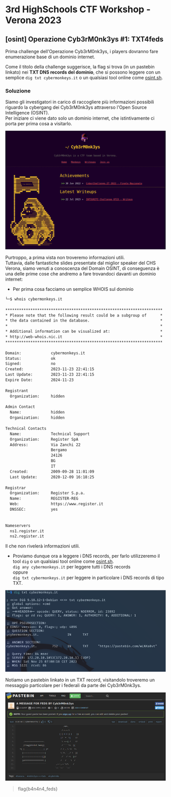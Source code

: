 # 3rd HighSchools CTF Workshop - Verona 2023

## [osint] Operazione Cyb3rM0nk3ys #1: TXT4feds

Prima challenge dell'Operazione Cyb3rM0nk3ys, i players dovranno fare enumerazione base di un dominio internet.

Come il titolo della challenge suggerisce, la flag si trova (in un pastebin linkato) nei **TXT DNS records del dominio**, che si possono leggere con un semplice `dig txt cybermonkeys.it` o un qualsiasi tool online come [osint.sh](https://osint.sh/dns).

### Soluzione

Siamo gli investigatori in carico di raccogliere più informazioni possibili riguardo la cybergang dei Cyb3rM0nk3ys attraverso l'Open Source Intelligence (OSINT).  
Per iniziare ci viene dato solo un dominio internet, che istintivamente ci porta per prima cosa a visitarlo.

![img](writeup/cybermonkeysIT.png)

Purtroppo, a prima vista non troveremo informazioni utili.  
 Tuttavia, dalle fantastiche slides presentate dal miglior speaker del CHS Verona, siamo venuti a conoscenza del Domain OSINT, di conseguenza è una delle prime cose che andremo a fare trovandoci davanti un dominio internet:

- Per prima cosa facciamo un semplice WHOIS sul dominio

```txt
└─$ whois cybermonkeys.it

*********************************************************************
* Please note that the following result could be a subgroup of      *
* the data contained in the database.                               *
*                                                                   *
* Additional information can be visualized at:                      *
* http://web-whois.nic.it                                           *
*********************************************************************

Domain:             cybermonkeys.it
Status:             ok
Signed:             no
Created:            2023-11-23 22:41:15
Last Update:        2023-11-23 22:41:15
Expire Date:        2024-11-23

Registrant
  Organization:     hidden

Admin Contact
  Name:             hidden
  Organization:     hidden

Technical Contacts
  Name:             Technical Support
  Organization:     Register SpA
  Address:          Via Zanchi 22
                    Bergamo
                    24126
                    BG
                    IT
  Created:          2009-09-28 11:01:09
  Last Update:      2020-12-09 16:18:25

Registrar
  Organization:     Register S.p.a.
  Name:             REGISTER-REG
  Web:              https://www.register.it
  DNSSEC:           yes


Nameservers
  ns1.register.it
  ns2.register.it
```

Il che non rivelerà informazioni utili.

- Proviamo dunque ora a leggere i DNS records, per farlo utilizzeremo il tool `dig` o un qualsiasi tool online come [osint.sh](https://osint.sh/dns).  
  `dig any cybermonkeys.it` per leggere tutti i DNS records  
  oppure  
  `dig txt cybermonkeys.it` per leggere in particolare i DNS records di tipo TXT.

![dig](writeup/dig.png)

Notiamo un pastebin linkato in un TXT record, visitandolo troveremo un messaggio particolare per i federali da parte dei Cyb3rM0nk3ys.

![img](writeup/pastebin-flag.png)

> flag{b4n4n4_feds}
